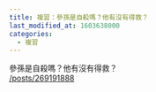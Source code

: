 ```yaml
---
title: 複習：參孫是自殺嗎？他有沒有得救？
last_modified_at: 1603638000
categories:
  - 複習
---
```


<p>參孫是自殺嗎？他有沒有得救？<br>
<a href="/posts/269191888" target="_blank">/posts/269191888</a></p>

<p>&nbsp;</p>

